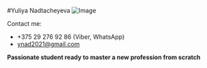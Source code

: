 #Yuliya Nadtacheyeva
![Image](Photo.png "Photo")

Contact me:
  * +375 29 276 92 86 (Viber, WhatsApp)
  * ynad2021@gmail.com

**Passionate student ready to master a new profession from scratch**
